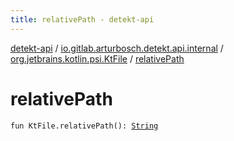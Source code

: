 ```yaml
---
title: relativePath - detekt-api
---
```


[detekt-api](../../index.html) / [io.gitlab.arturbosch.detekt.api.internal](../index.html) / [org.jetbrains.kotlin.psi.KtFile](index.html) / [relativePath](./relative-path.html)

# relativePath

`fun KtFile.relativePath(): `[`String`](https://kotlinlang.org/api/latest/jvm/stdlib/kotlin/-string/index.html)